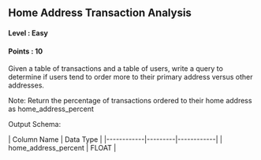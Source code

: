 ## Home Address Transaction Analysis

#### Level : Easy
#### Points : 10

Given a table of transactions and a table of users, write a query to determine if users tend to order more to their primary address versus other addresses.

Note: Return the percentage of transactions ordered to their home address as home_address_percent

Output Schema:

|      Column Name     |  Data Type |
|------------|---------|------------|
| home_address_percent |    FLOAT   |
